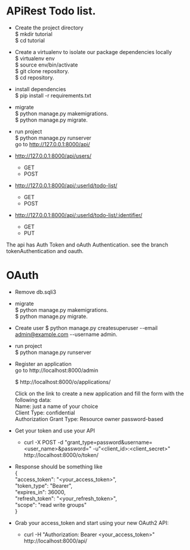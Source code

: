 # APiRest Todo list.

- Create the project directory  
$ mkdir tutorial  
$ cd tutorial

- Create a virtualenv to isolate our package dependencies locally  
$ virtualenv env  
$ source env/bin/activate  
$ git clone repository.  
$ cd repository.

- install dependencies  
$ pip install -r requirements.txt

- migrate  
$ python manage.py makemigrations.  
$ python manage.py migrate.

- run project  
$ python manage.py runserver  
  go to http://127.0.0.1:8000/api/

- http://127.0.0.1:8000/api/users/
  - GET 
  - POST  
- http://127.0.0.1:8000/api/:userId/todo-list/
  - GET
  - POST
- http://127.0.0.1:8000/api/:userId/todo-list/:identifier/
  - GET
  - PUT

The api has Auth Token and oAuth Authentication.
see the branch tokenAuthentication and oauth.

# OAuth

- Remove db.sqli3
- migrate  
  $ python manage.py makemigrations.  
  $ python manage.py migrate.

- Create user
  $ python manage.py createsuperuser --email admin@example.com --username admin.

- run project  
  $ python manage.py runserver 
- Register an application  
  go to http://localhost:8000/admin

  $ http://localhost:8000/o/applications/  

  Click on the link to create a new application and fill the form with the following data:  
  Name: just a name of your choice  
  Client Type: confidential  
  Authorization Grant Type: Resource owner password-based
- Get your token and use your API
  - curl -X POST -d "grant_type=password&username=<user_name>&password=<password>" -u"<client_id>:<client_secret>" http://localhost:8000/o/token/
- Response should be something like  
  {  
    "access_token": "<your_access_token>",  
    "token_type": "Bearer",  
    "expires_in": 36000,  
    "refresh_token": "<your_refresh_token>",  
    "scope": "read write groups"  
  }

- Grab your access_token and start using your new OAuth2 API:
  - curl -H "Authorization: Bearer <your_access_token>" http://localhost:8000/api/


